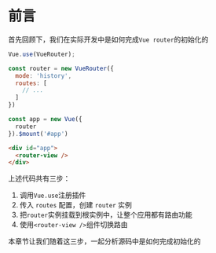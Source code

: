 # 前言

首先回顾下，我们在实际开发中是如何完成`Vue router`的初始化的

```js
Vue.use(VueRouter);

const router = new VueRouter({
  mode: 'history',
  routes: [
    // ...
  ]
})

const app = new Vue({
  router
}).$mount('#app')
```

```html
<div id="app">
  <router-view />
</div>
```

上述代码共有三步：

1. 调用`Vue.use`注册插件
2. 传入 `routes` 配置，创建 `router` 实例
3. 把`router`实例挂载到根实例中，让整个应用都有路由功能
4. 使用`<router-view />`组件切换路由

本章节让我们随着这三步，一起分析源码中是如何完成初始化的
